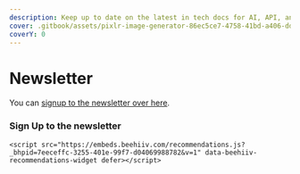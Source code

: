 ```yaml
---
description: Keep up to date on the latest in tech docs for AI, API, and docs-as-code
cover: .gitbook/assets/pixlr-image-generator-86ec5ce7-4758-41bd-a406-dd25011c958f.png
coverY: 0
---
```


# Newsletter

You can [signup to the newsletter over here](https://ivanwalsh.beehiiv.com/subscribe).&#x20;

### Sign Up to the newsletter

```
<script src="https://embeds.beehiiv.com/recommendations.js?_bhpid=7eeceffc-3255-401e-99f7-d04069988782&v=1" data-beehiiv-recommendations-widget defer></script>
```
